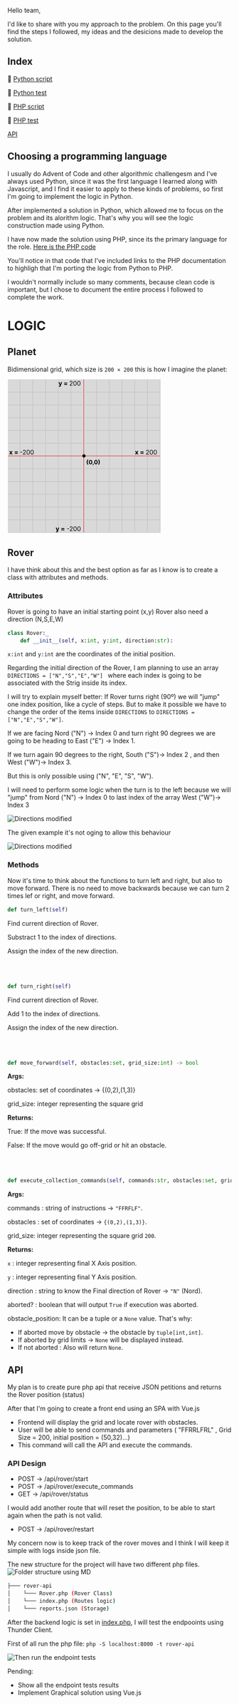 Hello team, 

I'd like to share with you my approach to the problem. On this page you'll find the steps I followed, my ideas and the desicions made to develop the solution.

## Index

🐍 [Python script](https://github.com/DiegoLSdev/MarsRoverMision/blob/main/script.py)

🐍 [Python test](https://github.com/DiegoLSdev/MarsRoverMision/blob/main/test.php)

🐘 [PHP script](https://github.com/DiegoLSdev/MarsRoverMision/blob/main/index.php)

🐘 [PHP test](https://github.com/DiegoLSdev/MarsRoverMision/blob/main/test.php)

[API](##API)



## Choosing a programming language

I usually do Advent of Code and other algorithmic challengesm and I've always used Python, since it was the first language I learned along with Javascript, and I find it easier to apply to these kinds of problems, so first I'm going to implement the logic in Python.

After  implemented a solution in Python,  which allowed me to focus on the problem and its alorithm logic. That's why you will see the logic construction made using Python.

I have now made the solution using PHP, since its the primary language for the role. [Here is the PHP code](https://github.com/DiegoLSdev/MarsRoverMision/blob/main/index.php)

You'll notice in that code that I've included links to the PHP documentation to highligh that I'm porting the logic from Python to PHP.

I wouldn't normally include so many comments, because clean code is important, but I chose to document the entire process I followed to complete the work.

# LOGIC

## Planet

Bidimensional grid, which size is `200 × 200`
this is how I imagine the planet:

![Planet](./public/Planet.png)

## Rover

I have think about this and the best option as far as I know is to create a class with attributes and methods.

### Attributes

Rover is going to have an initial starting point (x,y)
Rover also need a direction (N,S,E,W)

```python
class Rover:_
    def __init__(self, x:int, y:int, direction:str):
```
```x:int``` and ```y:int``` are the coordinates of the initial position.

Regarding the initial direction of the Rover, I am planning to use an array ```DIRECTIONS = ["N","S","E","W"] ``` where each index is going to be associated with the Strig inside its index. 

I will try to explain myself better: If Rover turns right (90º) we will "jump" one index position, like a cycle of steps.
But to make it possible we have to change the order of the items inside ```DIRECTIONS``` to ```DIRECTIONS = ["N","E","S","W"]```.

If we are facing Nord ("N") -> Index 0 and turn right 90 degrees we are going to be heading to East ("E") -> Index 1.

If we turn again 90 degrees to the right, South ("S")-> Index 2 , and then West ("W")-> Index 3.

But this is only possible  using ("N", "E", "S", "W"). 

I will need to perform some logic when the turn is to the left because we will "jump" from Nord ("N") -> Index 0 to last index of the array West ("W")-> Index 3

![Directions modified](./public/Directions_right.png)

The given example it's not oging to allow this behaviour

![Directions modified](./public/Directions_wrong.png)

### Methods

Now it's time to think about the functions to turn left and right, but also to move forward. There is no need to move backwards because we can turn 2 times lef or right, and move forward.


```python
def turn_left(self)
```
Find current direction of Rover.

Substract 1 to the index of directions.

Assign the index of the new direction.

<br>
<br>

```python
def turn_right(self)
```

Find current direction of Rover.

Add 1 to the index of directions.

Assign the index of the new direction.

<br>
<br>


```python
def move_forward(self, obstacles:set, grid_size:int) -> bool
```
**Args:**

obstacles: set of coordinates -> {(0,2),(1,3)}

grid_size:  integer representing the square grid

**Returns:**

True: If the move was successful.

False: If the move would go off-grid or hit an obstacle.

<br>
<br>
 
```python
def execute_collection_commands(self, commands:str, obstacles:set, grid_size:int ) -> tuple[int, int, str, bool, tuple[int, int] |  None]:
```

**Args:**

commands : string of instructions -> ```"FFRFLF"```.

obstacles : set of coordinates -> ```{(0,2),(1,3)}```.

grid_size:  integer representing the square grid ```200```.

**Returns:**

```x``` : integer representing final X Axis position.

```y``` : integer representing final Y Axis position.

direction : string to know the Final direction of Rover -> ```"N"``` (Nord).

aborted? : boolean that will output ```True``` if execution was aborted.

obstacle_position: It can be a tuple or a ```None``` value. That's why:
- If aborted move by obstacle ->  the obstacle by ```tuple[int,int]```.
- If aborted by grid limits -> ```None``` will be displayed instead.
- If not aborted : Also will return ```None```.


## API

My plan is to create pure php api that receive JSON petitions and returns the Rover position (status)

After that I'm going to create a front end using an SPA with Vue.js

- Frontend will display the grid and locate rover with obstacles.
- User will be able to send commands and parameters ( "FFRRLFRL" , Grid Size = 200, initial position = (50,32)...)
- This command will call the API and execute the commands.

### API Design

- POST -> /api/rover/start
- POST -> /api/rover/execute_commands
- GET  -> /api/rover/status

I would add another route that will reset the position, to be able to start again when the path is not valid.
- POST -> /api/rover/restart

My concern now is to keep track of the rover moves and I think I will keep it simple with logs inside json file.

The new structure for the project will have two different php files. ![Folder structure using MD](https://dev.to/your-ehsan/how-to-easily-create-folder-structure-in-readme-markdown-with-two-simple-steps-3i42)

```bash
├─── rover-api
│    └─── Rover.php (Rover Class)
│    └─── index.php (Routes logic)
│    └─── reports.json (Storage)
```

After the backend logic is set in [index.php](https://github.com/DiegoLSdev/MarsRoverMision/blob/main/rover-api/index.php), I will test the endpooints using Thunder Client.

First of all run the php file:
```php -S localhost:8000 -t rover-api```

![Then run the endpoint tests](./public/endpoints/thunder_client.png)

Pending:
- Show all the endpoint tests results
- Implement Graphical solution using Vue.js


